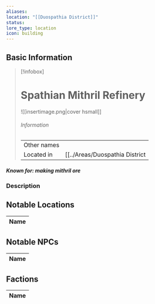 ```yaml
---
aliases: 
location: "[[Duospathia District]]"
status: 
lore_type: location
icon: building
---
```

## Basic Information
> [!infobox]
> # Spathian Mithril Refinery
> ![[insertimage.png|cover hsmall]]
> ###### Information
> |   |  |
> | ---- | ---- |
> | Other names | |
> | Located in | [[../Areas/Duospathia District|Duospathia District]]|
##### Known for: making mithril ore
### Description
## Notable Locations
| Name |
| ---- |

## Notable NPCs
| Name |
| ---- |

## Factions
| Name |
| ---- |
